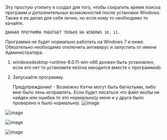 Эту простую утилиту я создал для того, чтобы сократить время поиска программ и дополнительных возможностей после установки Windows.
Также я ее делал для себя лично, но если кому то необходимо то качайте.

    ДАННАЯ ПРОГРАММА РАБОТАЕТ ТОЛЬКО НА WINDOWS 10, 11.

Программа не будет нормально работать на Windows 7 и ниже. 
Обязательно необходимо отключить антивирус и запустить от имени Администратора.

1) windowsdesktop-runtime-8.0.11-win-x86 должен быть установлен, если его нет то установите ее(она находится вместе с программой).

2) Запускайте программу.

    Предупреждение! - Возможно Кэтчи могут быть багнутыми, либо мне было лень исправлять. Если будет писаться что файл якобы не найден или ошибка то это нормально(у меня и у друга было проверено и было нормально).
![image](https://github.com/user-attachments/assets/8fa85e74-5b6b-493b-881a-758eb134e11c)

![image](https://github.com/user-attachments/assets/59692b0e-e6b5-422f-8281-a5a2e119519a)

![image](https://github.com/user-attachments/assets/bc26258e-f933-4168-baa7-464b6cc63c3f)

![image](https://github.com/user-attachments/assets/38c979be-6053-47c6-924c-2b9ce1eff266)
